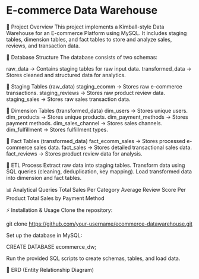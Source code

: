 # E-commerce Data Warehouse

📌 Project Overview
This project implements a Kimball-style Data Warehouse for an E-commerce Platform using MySQL. It includes staging tables, dimension tables, and fact tables to store and analyze sales, reviews, and transaction data.

📂 Database Structure
The database consists of two schemas:

raw_data → Contains staging tables for raw input data.
transformed_data → Stores cleaned and structured data for analytics.

📌 Staging Tables (raw_data)
staging_ecomm → Stores raw e-commerce transactions.
staging_reviews → Stores raw product review data.
staging_sales → Stores raw sales transaction data.

📌 Dimension Tables (transformed_data)
dim_users → Stores unique users.
dim_products → Stores unique products.
dim_payment_methods → Stores payment methods.
dim_sales_channel → Stores sales channels.
dim_fulfillment → Stores fulfillment types.

📌 Fact Tables (transformed_data)
fact_ecomm_sales → Stores processed e-commerce sales data.
fact_sales → Stores detailed transactional sales data.
fact_reviews → Stores product review data for analysis.

🔄 ETL Process
Extract raw data into staging tables.
Transform data using SQL queries (cleaning, deduplication, key mapping).
Load transformed data into dimension and fact tables.

📊 Analytical Queries
Total Sales Per Category
Average Review Score Per Product
Total Sales by Payment Method

⚡ Installation & Usage
Clone the repository:

git clone https://github.com/your-username/ecommerce-datawarehouse.git

Set up the database in MySQL:

CREATE DATABASE ecommerce_dw;

Run the provided SQL scripts to create schemas, tables, and load data.

📜 ERD (Entity Relationship Diagram)


